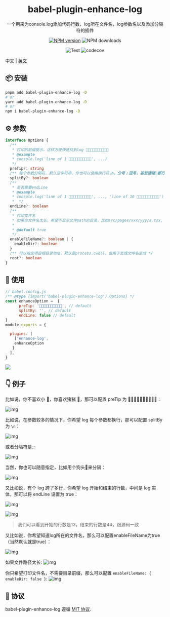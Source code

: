 
<p align="center">
<h1 align="center">babel-plugin-enhance-log</h1>
</p>

<div align="center">
  一个用来为console.log添加代码行数，log所在文件名，log参数名以及添加分隔符的插件

[![NPM version][npm-image]][npm-url] ![NPM downloads][download-image]

![Test][test-badge] ![codecov][codecov-badge]


[npm-image]: https://img.shields.io/npm/v/babel-plugin-enhance-log.svg?style=flat-square
[npm-url]: http://npmjs.org/package/babel-plugin-enhance-log


[download-image]: https://img.shields.io/npm/dm/babel-plugin-enhance-log.svg?style=flat-square



[test-badge]: https://github.com/baozouai/babel-plugin-enhance-log/actions/workflows/ci.yml/badge.svg

[codecov-badge]: https://codecov.io/github/baozouai/plugin-babel-plugin-enhance-log/branch/master/graph/badge.svg


</div>

中文 | [英文](./README.md)

## 📦  安装

```sh
pnpm add babel-plugin-enhance-log -D
# or
yarn add babel-plugin-enhance-log -D
# or
npm i babel-plugin-enhance-log -D
```
## ⚙️ 参数

```ts
interface Options {
  /**
   * 打印的前缀提示，这样方便快速找到log 🚀🚀🚀🚀🚀🚀🚀🚀🚀🚀
   * @example
   * console.log('line of 1 🚀🚀🚀🚀🚀🚀🚀🚀🚀🚀', ...)
   */
  preTip?: string
  /** 每个参数分隔符，默认空字符串，你也可以使用换行符\n，分号；逗号，甚至猪猪🐖都行~ */
  splitBy?: boolean
  /** 
   * 是否需要endLine
   * @example
   * console.log('line of 1 🚀🚀🚀🚀🚀🚀🚀🚀🚀🚀', ..., 'line of 10 🚀🚀🚀🚀🚀🚀🚀🚀🚀🚀')
   *  */
  endLine?: boolean
  /**
   * 打印文件名
   * 如果你文件名太长，希望不显示文件path的目录，比如src/pages/xxx/yyy/a.tsx, 那么可以配置enableDir为false，则只打印a.tsx
   * 
   * @default true
   */
  enableFileName?: boolean | {
    enableDir?: boolean
  }
  /** 可以指定项目根目录地址，默认是process.cwd()，会用于处理文件名生成 */
  root?: boolean
}
```

 ## 🔨 使用

```js
// babel.config.js
/** @type {import('babel-plugin-enhance-log').Options} */
const enhanceOption =  {  
      preTip: '🚀🚀🚀🚀🚀🚀🚀🚀🚀🚀', // default 
      splitBy: '', // default
      endLine: false // default
}
module.exports = {

  plugins: [
    ['enhance-log', 
    enhanceOption
   ]
  ],
}
```
![](./assets/option_example.png)

## 👇 例子

比如说，你不喜欢小 🚀，你喜欢猪猪 🐖，那可以配置 preTip 为 🐖🐖🐖🐖🐖🐖🐖🐖🐖🐖：

![img](./assets/pig_pretip.png)

比如说，在参数较多的情况下，你希望 log 每个参数都换行，那可以配置 splitBy 为 `\n`：

![img](./assets/linefeed.png)

或者分隔符是`;`:

![img](./assets/semicolon_delimiter.png)

当然，你也可以随意指定，比如用个狗头🐶来分隔：

![img](./assets/dog_delimiter.png)

又比如说，有个 log 跨了多行，你希望 log 开始和结束的行数，中间是 log 实体，那可以将 endLine 设置为 true：

![img](./assets/log_multi_line.png)

![img](./assets/log_multi_line_res.png)

> 我们可以看到开始的行数是13，结束的行数是44，跟源码一致 

又比如说，你希望知道log所在的文件名，那么可以配置enableFileName为true（当然默认就是true）：

![img](./assets/filename.png)

如果文件路径太长:
![img](./assets/deep_file.png)


你只希望打印文件名，不需要目录前缀，那么可以配置 `enableFileName: { enableDir: false }`:
![img](./assets/only_file_name.png)

## 📄 协议

babel-plugin-enhance-log 遵循 [MIT 协议](./LICENSE).